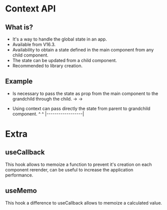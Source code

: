 # Context API

## What is?

- It's a way to handle the global state in an app.
- Available from V16.3.
- Availability to obtain a state defined in the main component from any child component.
- The state can be updated from a child component.
- Recommended to library creation.

## Example

- Is necessary to pass the state as prop from the main component to the grandchild through the child.
  <App/> -> <Shop/> -> <Products/>

- Using context can pass directly the state from parent to grandchild component.
  <App/> <Shop/> <Products/>
   ^                  ^
   |------------------|

# Extra

## useCallback

This hook allows to memoize a function to prevent it's creation on each component rerender, can be useful to increase the application performance.

## useMemo

This hook a difference to useCallback allows to memoize a calculated value.
